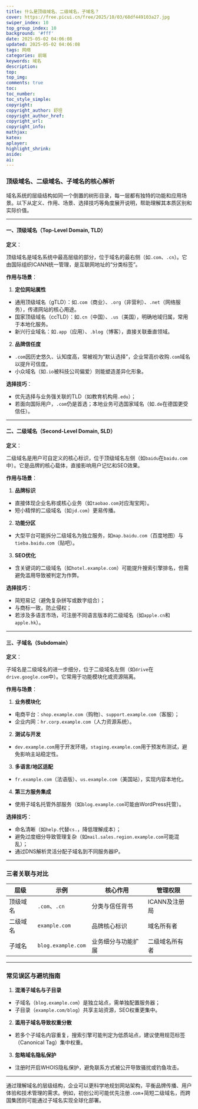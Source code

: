 ```yaml
---
title: 什么是顶级域名、二级域名，子域名？
cover: https://free.picui.cn/free/2025/10/03/68df449103a27.jpg
swiper_index: 10
top_group_index: 10
background: '#fff'
date: 2025-05-02 04:06:08
updated: 2025-05-02 04:06:08
tags: 网络
categories: 前端
keywords: 域名
description: 
top:
top_img:
comments: true
toc:
toc_number:
toc_style_simple:
copyright:
copyright_author: 舒坦
copyright_author_href:
copyright_url:
copyright_info:
mathjax:
katex:
aplayer:
highlight_shrink:
aside:
ai:
---
```

### 顶级域名、二级域名、子域名的核心解析

域名系统的层级结构如同一个倒置的树形目录，每一层都有独特的功能和应用场景。以下从定义、作用、场景、选择技巧等角度展开说明，帮助理解其本质区别和实际价值。

---

#### **一、顶级域名（Top-Level Domain, TLD）**

**定义**：

顶级域名是域名系统中最高层级的部分，位于域名的最右侧（如`.com`、`.cn`）。它由国际组织ICANN统一管理，是互联网地址的“分类标签”。

**作用与场景**：

1. **定位网站属性**

- 通用顶级域名（gTLD）：如`.com`（商业）、`.org`（非营利）、`.net`（网络服务），传递网站的核心用途。
- 国家顶级域名（ccTLD）：如`.cn`（中国）、`.us`（美国），明确地域归属，常用于本地化服务。
- 新兴行业域名：如`.app`（应用）、`.blog`（博客），直接关联垂直领域。

2. **品牌信任度**

- `.com`因历史悠久、认知度高，常被视为“默认选择”，企业常高价收购`.com`域名以提升可信度。
- 小众域名（如`.io`被科技公司偏爱）则能塑造差异化形象。

**选择技巧**：

- 优先选择与业务强关联的TLD（如教育机构用`.edu`）；
- 若面向国际用户，`.com`仍是首选；本地业务可选国家域名（如`.de`在德国更受信任）。

---

#### **二、二级域名（Second-Level Domain, SLD）**

**定义**：

二级域名是用户可自定义的核心标识，位于顶级域名左侧（如`baidu`在`baidu.com`中）。它是品牌的核心载体，直接影响用户记忆和SEO效果。

**作用与场景**：

1. **品牌标识**

- 直接体现企业名称或核心业务（如`taobao.com`对应淘宝网）。
- 短小精悍的二级域名（如`jd.com`）更易传播。

2. **功能分区**

- 大型平台可能拆分二级域名为独立服务，如`map.baidu.com`（百度地图）与`tieba.baidu.com`（贴吧）。

3. **SEO优化**

- 含关键词的二级域名（如`hotel.example.com`）可能提升搜索引擎排名，但需避免滥用导致被判定为作弊。

**选择技巧**：

- 简短易记（避免复杂拼写或数字组合）；
- 与商标一致，防止侵权；
- 若涉及多语言市场，可注册不同语言版本的二级域名（如`apple.cn`和`apple.hk`）。

---

#### **三、子域名（Subdomain）**

**定义**：

子域名是二级域名的进一步细分，位于二级域名左侧（如`drive`在`drive.google.com`中）。它常用于功能模块化或资源隔离。

**作用与场景**：

1. **业务模块化**

- 电商平台：`shop.example.com`（购物）、`support.example.com`（客服）；
- 企业内网：`hr.corp.example.com`（人力资源系统）。

2. **测试与开发**

- `dev.example.com`用于开发环境，`staging.example.com`用于预发布测试，避免影响主站稳定性。

3. **多语言/地区适配**

- `fr.example.com`（法语版）、`us.example.com`（美国站），实现内容本地化。

4. **第三方服务集成**

- 使用子域名托管外部服务（如`blog.example.com`可能由WordPress托管）。

**选择技巧**：

- 命名清晰（如`help.`代替`cs.`，降低理解成本）；
- 避免过度细分导致管理复杂（如`mail.sales.region.example.com`可能混乱）；
- 通过DNS解析灵活分配子域名到不同服务器IP。

---

### **三者关联与对比**

| **层级** | **示例** | **核心作用** | **管理权限** |
| --- | --- | --- | --- |
| 顶级域名 | `.com`、`.cn` | 分类与信任背书 | ICANN及注册局 |
| 二级域名 | `example.com` | 品牌核心标识 | 域名所有者 |
| 子域名 | `blog.example.com` | 业务细分与功能扩展 | 二级域名所有者 |

---

### **常见误区与避坑指南**

1. **混淆子域名与子目录**

- 子域名（`blog.example.com`）是独立站点，需单独配置服务器；
- 子目录（`example.com/blog`）共享主站资源，SEO权重更集中。

2. **滥用子域名导致权重分散**

- 若多个子域名内容重复，搜索引擎可能判定为低质站点，建议使用规范标签（Canonical Tag）集中权重。

3. **忽略域名隐私保护**

- 注册时开启WHOIS隐私保护，避免联系方式被公开导致骚扰或钓鱼攻击。

---

通过理解域名的层级结构，企业可以更科学地规划网站架构，平衡品牌传播、用户体验和技术管理的需求。例如，初创公司可能优先注册`.com`+简短二级域名，而跨国集团则可能通过子域名实现全球化部署。
